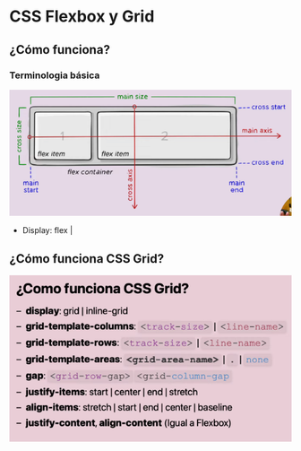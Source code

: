 # CSS Flexbox y Grid

## ¿Cómo funciona?

### Terminologia básica

![alt text](image.png)

- Display: flex | 

## ¿Cómo funciona CSS Grid?

![alt text](image-1.png)

